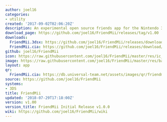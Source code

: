 ```yaml
---
author: joel16
categories:
- utility
created: '2017-09-02T02:06:20Z'
description: An experimental open source friends app for the Nintendo 3DS.
download_page: https://github.com/joel16/FriendMii/releases/tag/v1.00
downloads:
  FriendMii.3dsx: https://github.com/joel16/FriendMii/releases/download/v1.00/FriendMii.3dsx
  FriendMii.cia: https://github.com/joel16/FriendMii/releases/download/v1.00/FriendMii.cia
github: joel16/FriendMii
icon: https://raw.githubusercontent.com/joel16/FriendMii/master/res/ic_launcher_friendmii.png
image: https://raw.githubusercontent.com/joel16/FriendMii/master/res/banner.png
layout: app
qr:
  FriendMii.cia: https://db.universal-team.net/assets/images/qr/friendmii.cia.png
source: https://github.com/joel16/FriendMii
systems:
- 3DS
title: FriendMii
updated: '2018-07-29T17:18:00Z'
version: v1.00
version_title: FriendMii Initial Release v1.0.0
wiki: https://github.com/joel16/FriendMii/wiki
---
```

